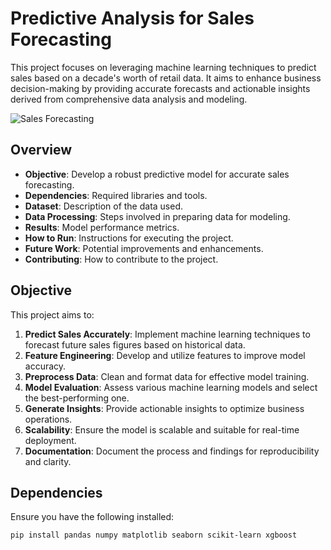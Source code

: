 # Predictive Analysis for Sales Forecasting

This project focuses on leveraging machine learning techniques to predict sales based on a decade's worth of retail data. It aims to enhance business decision-making by providing accurate forecasts and actionable insights derived from comprehensive data analysis and modeling.

![Sales Forecasting](https://github.com/PranayBhatnagar/Predictive-Analytics-For-Sales-Forecasting/assets/108617140/4eec3fc0-b3c9-4b2b-b87b-d97040a9252e)

## Overview

- **Objective**: Develop a robust predictive model for accurate sales forecasting.
- **Dependencies**: Required libraries and tools.
- **Dataset**: Description of the data used.
- **Data Processing**: Steps involved in preparing data for modeling.
- **Results**: Model performance metrics.
- **How to Run**: Instructions for executing the project.
- **Future Work**: Potential improvements and enhancements.
- **Contributing**: How to contribute to the project.

## Objective

This project aims to:

1. **Predict Sales Accurately**: Implement machine learning techniques to forecast future sales figures based on historical data.
2. **Feature Engineering**: Develop and utilize features to improve model accuracy.
3. **Preprocess Data**: Clean and format data for effective model training.
4. **Model Evaluation**: Assess various machine learning models and select the best-performing one.
5. **Generate Insights**: Provide actionable insights to optimize business operations.
6. **Scalability**: Ensure the model is scalable and suitable for real-time deployment.
7. **Documentation**: Document the process and findings for reproducibility and clarity.

## Dependencies

Ensure you have the following installed:

```bash
pip install pandas numpy matplotlib seaborn scikit-learn xgboost
